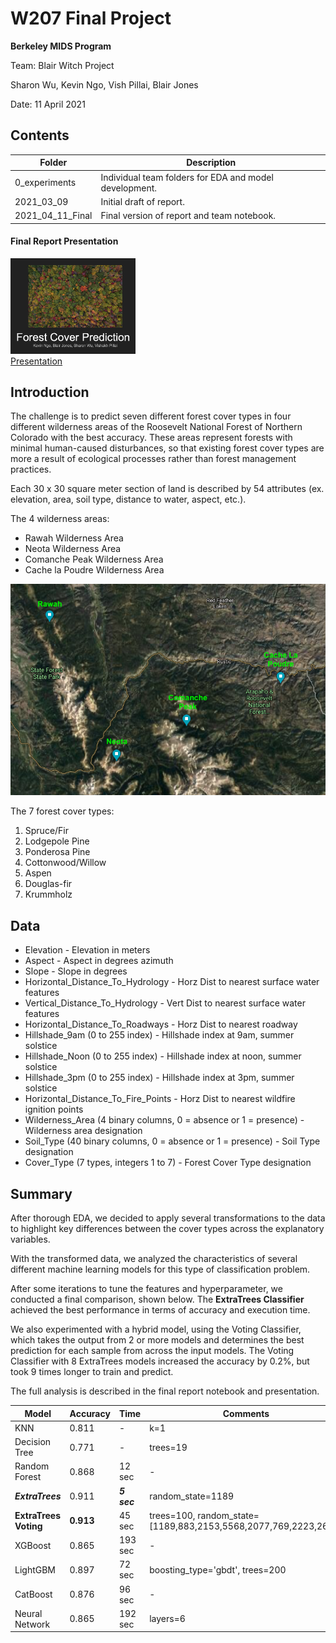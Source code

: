 # W207 Final Project

**Berkeley MIDS Program**

Team:  Blair Witch Project

Sharon Wu, Kevin Ngo, Vish Pillai, Blair Jones

Date:  11 April 2021


## Contents

| Folder | Description |
| --- | --- |
| 0_experiments | Individual team folders for EDA and model development. |
| 2021_03_09 | Initial draft of report.  |
| 2021_04_11_Final | Final version of report and team notebook. |

#### Final Report Presentation

<a href='https://docs.google.com/presentation/d/1klo51vk3mqWeEWL_n4Mk5A6Ugdcz_W--Bsz37IYno78/edit?usp=sharing'>
  <img src='./final_thumbnail.png' alt='Final Presentation' width=200/>
  <br>Presentation
</a>


## Introduction

The challenge is to predict seven different forest cover types in four different wilderness areas of the Roosevelt National Forest of Northern Colorado with the best accuracy.  These areas represent forests with minimal human-caused disturbances, so that existing forest cover types are more a result of ecological processes rather than forest management practices.

Each 30 x 30 square meter section of land is described by 54 attributes (ex. elevation, area, soil type, distance to water, aspect, etc.).

The 4 wilderness areas:
- Rawah Wilderness Area
- Neota Wilderness Area
- Comanche Peak Wilderness Area
- Cache la Poudre Wilderness Area

![Roosevelt National Forest](./forest_aerial.png)

The 7 forest cover types:
1. Spruce/Fir
2. Lodgepole Pine
3. Ponderosa Pine
4. Cottonwood/Willow
5. Aspen
6. Douglas-fir
7. Krummholz

## Data

- Elevation - Elevation in meters
- Aspect - Aspect in degrees azimuth
- Slope - Slope in degrees
- Horizontal_Distance_To_Hydrology - Horz Dist to nearest surface water features
- Vertical_Distance_To_Hydrology - Vert Dist to nearest surface water features
- Horizontal_Distance_To_Roadways - Horz Dist to nearest roadway
- Hillshade_9am (0 to 255 index) - Hillshade index at 9am, summer solstice
- Hillshade_Noon (0 to 255 index) - Hillshade index at noon, summer solstice
- Hillshade_3pm (0 to 255 index) - Hillshade index at 3pm, summer solstice
- Horizontal_Distance_To_Fire_Points - Horz Dist to nearest wildfire ignition points
- Wilderness_Area (4 binary columns, 0 = absence or 1 = presence) - Wilderness area designation
- Soil_Type (40 binary columns, 0 = absence or 1 = presence) - Soil Type designation
- Cover_Type (7 types, integers 1 to 7) - Forest Cover Type designation
    
## Summary

After thorough EDA, we decided to apply several transformations to the data to highlight key differences between the cover types across the explanatory variables.

With the transformed data, we analyzed the characteristics of several different machine learning models for this type of classification problem.

After some iterations to tune the features and hyperparameter, we conducted a final comparison, shown below.  The **ExtraTrees Classifier** achieved the best performance in terms of accuracy and execution time.

We also experimented with a hybrid model, using the Voting Classifier, which takes the output from 2 or more models and determines the best prediction for each sample from across the input models.  The Voting Classifier with 8 ExtraTrees models increased the accuracy by 0.2%, but took 9 times longer to train and predict.

The full analysis is described in the final report notebook and presentation.


| Model | Accuracy | Time | Comments |
| --- | --- | --- | --- |
| KNN | 0.811 | - | k=1 |
| Decision Tree | 0.771 | - | trees=19 |
| Random Forest | 0.868 | 12 sec | - |
| ***ExtraTrees*** | 0.911 | ***5 sec*** | random_state=1189 |
| **ExtraTrees Voting** | **0.913** | 45 sec | trees=100, random_state=[1189,883,2153,5568,2077,769,2223,2675]</span> |
| XGBoost | 0.865 | 193 sec | - |
| LightGBM | 0.897 | 72 sec | boosting_type='gbdt', trees=200 |
| CatBoost | 0.876 | 96 sec | - |
| Neural Network | 0.865 | 192 sec | layers=6 |
